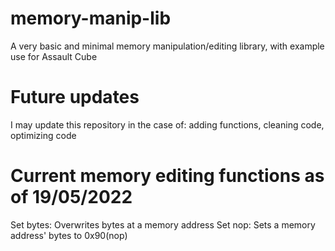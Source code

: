 # memory-manip-lib
A very basic and minimal memory manipulation/editing library, with example use for Assault Cube
# Future updates
I may update this repository in the case of: adding functions, cleaning code, optimizing code
# Current memory editing functions as of 19/05/2022
Set bytes: Overwrites bytes at a memory address
Set nop: Sets a memory address' bytes to 0x90(nop)

